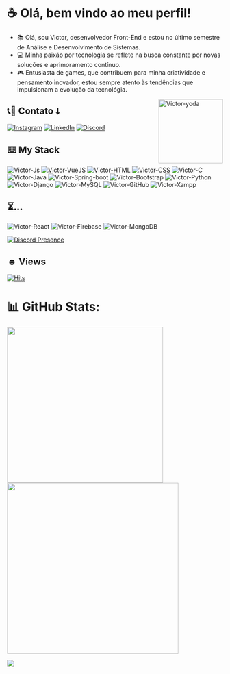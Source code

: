 # ☕ Olá, bem vindo ao meu perfil!

- 📚 Olá, sou Victor, desenvolvedor Front-End e estou no último semestre de Análise e Desenvolvimento de Sistemas. 
- 💻 Minha paixão por tecnologia se reflete na busca constante por novas soluções e aprimoramento contínuo. 
- 🎮 Entusiasta de games, que contribuem para minha criatividade e pensamento inovador, estou sempre atento às tendências que impulsionam a evolução da tecnológia.

<img align="right" alt="Victor-yoda" width="150" src="https://cdn.discordapp.com/attachments/753422301982097468/1153858078530342982/cat-crazy-cat.gif">

## 📞📧 Contato ⭣

[![Instagram](https://img.shields.io/badge/Instagram-%23E4405F.svg?logo=Instagram&logoColor=white)](https://instagram.com/nevesfg)
[![LinkedIn](https://img.shields.io/badge/LinkedIn-%230077B5.svg?logo=linkedin&logoColor=white)](https://linkedin.com/in/laura-grassi)
[![Discord](https://img.shields.io/badge/Discord-5865f2?logo=Discord&logoColor=white)](https://discord.gg/JZ2Yujx3Xj)

    
## ⌨️ My Stack

![Victor-Js](https://img.shields.io/badge/JavaScript-323330?style=for-the-badge&logo=javascript&logoColor=F7DF1E)
![Victor-VueJS](https://img.shields.io/badge/vuejs-%2335495e.svg?style=for-the-badge&logo=vuedotjs&logoColor=%234FC08D)
![Victor-HTML](https://img.shields.io/badge/HTML5-E34F26?style=for-the-badge&logo=html5&logoColor=white)
![Victor-CSS](https://img.shields.io/badge/CSS3-1572B6?style=for-the-badge&logo=css3&logoColor=white)
![Victor-C](https://img.shields.io/badge/C-00599C?style=for-the-badge&logo=c&logoColor=white)
![Victor-Java](https://img.shields.io/badge/java-%23ED8B00.svg?style=for-the-badge&logo=openjdk&logoColor=white)
![Victor-Spring-boot](https://img.shields.io/badge/Spring_Boot-F2F4F9?style=for-the-badge&logo=spring-boot)
![Victor-Bootstrap](https://img.shields.io/badge/Bootstrap-563D7C?style=for-the-badge&logo=bootstrap&logoColor=white)
![Victor-Python](https://img.shields.io/badge/Python-FFD43B?style=for-the-badge&logo=python&logoColor=blue)
![Victor-Django](https://img.shields.io/badge/Django-092E20?style=for-the-badge&logo=django&logoColor=green)
![Victor-MySQL](https://img.shields.io/badge/MySQL-005C84?style=for-the-badge&logo=mysql&logoColor=white)
![Victor-GitHub](https://img.shields.io/badge/GitHub-100000?style=for-the-badge&logo=github&logoColor=white)
![Victor-Xampp](https://img.shields.io/badge/Xampp-F37623?style=for-the-badge&logo=xampp&logoColor=white)
  
## ⏳...

![Victor-React](https://img.shields.io/badge/React-20232A?style=for-the-badge&logo=react&logoColor=61DAFB)
![Victor-Firebase](https://img.shields.io/badge/firebase-ffca28?style=for-the-badge&logo=firebase&logoColor=black)
![Victor-MongoDB](https://img.shields.io/badge/MongoDB-4EA94B?style=for-the-badge&logo=mongodb&logoColor=white)

[![Discord Presence](https://lanyard.kyrie25.dev/api/625828665791348758)](https://discord.com/users/625828665791348758)

## ☻ Views

[![Hits](https://hits.sh/github.com/nevesfg.svg?style=for-the-badge&label=Profile%20Views&color=002dff&labelColor=000000&logo=github)](https://hits.sh/github.com/nevesfg/)


# 📊 GitHub Stats:
<img src="https://github-readme-stats-wheat-two-53.vercel.app/api?username=nevesfg&theme=neon&hide_border=false&include_all_commits=false&count_private=false"  width="364px" />
<img src="https://github-readme-streak-stats.herokuapp.com/?user=nevesfg&theme=neon&hide_border=false"  width="400px" />

![](https://github-readme-stats-wheat-two-53.vercel.app/api/top-langs/?username=nevesfg&theme=neon&hide_border=false&include_all_commits=false&count_private=false&layout=compact)
